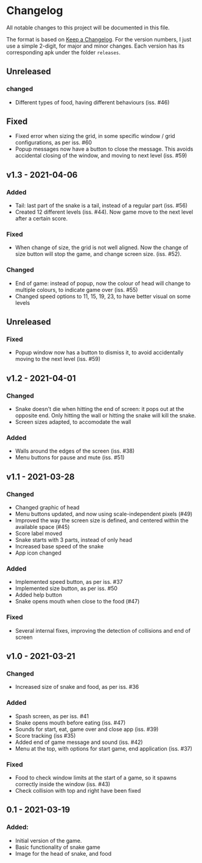 # Changelog

All notable changes to this project will be documented in this file.

The format is based on [Keep a Changelog](https://keepachangelog.com/en/1.0.0/). For the version numbers, I just use a simple 2-digit, for major and minor changes. Each version has its corresponding apk under the folder `releases`.


## Unreleased

### changed
- Different types of food, having different behaviours (iss. #46)

## Fixed
- Fixed error when sizing the grid, in some specific window / grid configurations, as per iss. #60
- Popup messages now have a button to close the message. This avoids accidental closing of the window, and moving to next level (iss. #59)


## v1.3 - 2021-04-06

### Added
- Tail: last part of the snake is a tail, instead of a regular part (iss. #56)
- Created 12 different levels (iss. #44). Now game move to the next level after a certain score.

### Fixed
- When change of size, the grid is not well aligned. Now the change of size button will stop the game, and change screen size. (iss. #52).

### Changed
- End of game: instead of popup, now the colour of head will change to multiple colours, to indicate game over (iss. #55)
- Changed speed options to 11, 15, 19, 23, to have better visual on some levels


## Unreleased

### Fixed
- Popup window now has a button to dismiss it, to avoid accidentally moving to the next level (iss. #59)



## v1.2 - 2021-04-01

### Changed
- Snake doesn't die when hitting the end of screen: it pops out at the opposite end. Only hitting the wall or hitting the snake will kill the snake.
- Screen sizes adapted, to accomodate the wall


### Added
- Walls around the edges of the screen (iss. #38)
- Menu buttons for pause and mute (iss. #51)


## v1.1 - 2021-03-28

### Changed
- Changed graphic of head
- Menu buttons updated, and now using scale-independent pixels (#49)
- Improved the way the screen size is defined, and centered within the available space (#45)
- Score label moved
- Snake starts with 3 parts, instead of only head
- Increased base speed of the snake
- App icon changed

### Added
- Implemented speed button, as per iss. #37
- Implemented size button, as per iss. #50
- Added help button
- Snake opens mouth when close to the food (#47)

### Fixed
- Several internal fixes, improving the detection of collisions and end of screen


## v1.0 - 2021-03-21

### Changed
- Increased size of snake and food, as per iss. #36

### Added
- Spash screen, as per iss. #41
- Snake opens mouth before eating (iss. #47)
- Sounds for start, eat, game over and close app (iss. #39)
- Score tracking (iss #35)
- Added end of game message and sound (iss. #42)
- Menu at the top, with options for start game, end application (iss. #37)

### Fixed
- Food to check window limits at the start of a game, so it spawns correctly inside the window (iss. #43)
- Check collision with top and right have been fixed


## 0.1 - 2021-03-19

### Added:
- Initial version of the game.
- Basic functionality of snake game
- Image for the head of snake, and food
